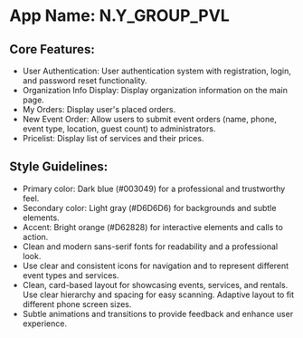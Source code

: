 # **App Name**: N.Y_GROUP_PVL

## Core Features:

- User Authentication: User authentication system with registration, login, and password reset functionality.
- Organization Info Display: Display organization information on the main page.
- My Orders: Display user's placed orders.
- New Event Order: Allow users to submit event orders (name, phone, event type, location, guest count) to administrators.
- Pricelist: Display list of services and their prices.

## Style Guidelines:

- Primary color: Dark blue (#003049) for a professional and trustworthy feel.
- Secondary color: Light gray (#D6D6D6) for backgrounds and subtle elements.
- Accent: Bright orange (#D62828) for interactive elements and calls to action.
- Clean and modern sans-serif fonts for readability and a professional look.
- Use clear and consistent icons for navigation and to represent different event types and services.
- Clean, card-based layout for showcasing events, services, and rentals. Use clear hierarchy and spacing for easy scanning. Adaptive layout to fit different phone screen sizes.
- Subtle animations and transitions to provide feedback and enhance user experience.